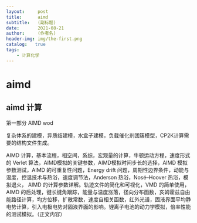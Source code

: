```yaml
---
layout:     post
title:      aimd
subtitle:   (副标题)
date:       2021-08-21
author:     (作者名)
header-img: img/the-first.png
catalog:   true
tags:
    - 计算化学
---
```

# aimd
## aimd 计算
第一部分 AIMD wod 



复杂体系的建模，异质结建模，水盒子建模，负载催化剂团簇模型，CP2K计算需要的结构文件生成。

AIMD 计算，基本流程，相空间，系综，宏观量的计算，牛顿运动方程，速度形式的 Verlet 算法，AIMD模拟的关键参数，AIMD模拟时间步长的选择，AIMD 模拟参数测试，AIMD 的可重复性问题，Energy drift 问题，周期性边界条件，动能与温度，控温技术与热浴，速度调节法，Anderson 热浴，Nosé–Hoover 热浴，模拟退火， AIMD 的计算参数详解。轨迹文件的简化和可视化，VMD 的简单使用，AIMD 的后处理，键长键角跟踪，能量与温度涨落，径向分布函数，亥姆霍兹自由能路径计算，均方位移，扩散常数，速度自相关函数，红外光谱，固液界面平均静电势计算，引入电极电势对固液界面的影响。锂离子电池的动力学模拟，倍率性能的测试模拟。（正文内容）

